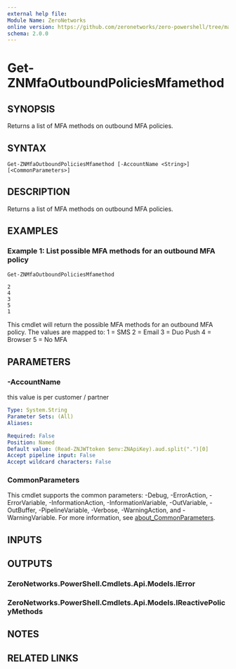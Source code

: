 ```yaml
---
external help file:
Module Name: ZeroNetworks
online version: https://github.com/zeronetworks/zero-powershell/tree/master/src/help/zeronetworks/get-znmfaoutboundpoliciesmfamethod
schema: 2.0.0
---
```


# Get-ZNMfaOutboundPoliciesMfamethod

## SYNOPSIS
Returns a list of MFA methods on outbound MFA policies.

## SYNTAX

```
Get-ZNMfaOutboundPoliciesMfamethod [-AccountName <String>] [<CommonParameters>]
```

## DESCRIPTION
Returns a list of MFA methods on outbound MFA policies.

## EXAMPLES

### Example 1: List possible MFA methods for an outbound MFA policy
```powershell
Get-ZNMfaOutboundPoliciesMfamethod
```

```output
2
4
3
5
1
```

This cmdlet will return the possible MFA methods for an outbound MFA policy.
The values are mapped to:
1 = SMS
2 = Email
3 = Duo Push
4 = Browser
5 = No MFA

## PARAMETERS

### -AccountName
this value is per customer / partner

```yaml
Type: System.String
Parameter Sets: (All)
Aliases:

Required: False
Position: Named
Default value: (Read-ZNJWTtoken $env:ZNApiKey).aud.split(".")[0]
Accept pipeline input: False
Accept wildcard characters: False
```

### CommonParameters
This cmdlet supports the common parameters: -Debug, -ErrorAction, -ErrorVariable, -InformationAction, -InformationVariable, -OutVariable, -OutBuffer, -PipelineVariable, -Verbose, -WarningAction, and -WarningVariable. For more information, see [about_CommonParameters](http://go.microsoft.com/fwlink/?LinkID=113216).

## INPUTS

## OUTPUTS

### ZeroNetworks.PowerShell.Cmdlets.Api.Models.IError

### ZeroNetworks.PowerShell.Cmdlets.Api.Models.IReactivePolicyMethods

## NOTES

## RELATED LINKS

